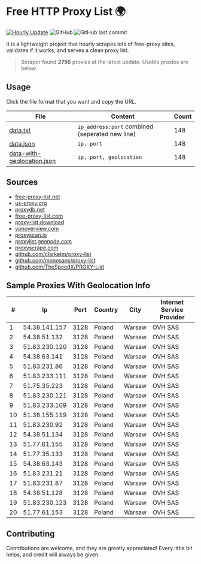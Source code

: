 
# Free HTTP Proxy List 🌍

[![Hourly Update](https://github.com/mertguvencli/http-proxy-list/actions/workflows/main.yml/badge.svg?branch=main)](https://github.com/mertguvencli/http-proxy-list/actions/workflows/main.yml)
![GitHub](https://img.shields.io/github/license/mertguvencli/http-proxy-list)
![GitHub last commit](https://img.shields.io/github/last-commit/mertguvencli/http-proxy-list)

It is a lightweight project that hourly scrapes lots of free-proxy sites, validates if it works, and serves a clean proxy list.


> Scraper found **2756** proxies at the latest update. Usable proxies are below.

## Usage

Click the file format that you want and copy the URL.


|File|Content|Count|
|----|-------|-----|
|[data.txt](https://raw.githubusercontent.com/mertguvencli/http-proxy-list/main/proxy-list/data.txt)|`ip_address:port` combined (seperated new line)|148|
|[data.json](https://raw.githubusercontent.com/mertguvencli/http-proxy-list/main/proxy-list/data.json)|`ip, port`|148|
|[data-with-geolocation.json](https://raw.githubusercontent.com/mertguvencli/http-proxy-list/main/proxy-list/data-with-geolocation.json)|`ip, port, geolocation`|148|

## Sources

* [free-proxy-list.net](https://free-proxy-list.net)
* [us-proxy.org](https://www.us-proxy.org)
* [proxydb.net](http://proxydb.net)
* [free-proxy-list.com](https://free-proxy-list.com/?page=&port=&type%5B%5D=http&type%5B%5D=https&up_time=0&search=Search)
* [proxy-list.download](https://www.proxy-list.download/HTTP)
* [vpnoverview.com](https://vpnoverview.com/privacy/anonymous-browsing/free-proxy-servers)
* [proxyscan.io](https://www.proxyscan.io)
* [proxylist.geonode.com](https://proxylist.geonode.com/api/proxy-list?limit=300&page=1&sort_by=lastChecked&sort_type=desc&protocols=http,https)
* [proxyscrape.com](https://api.proxyscrape.com/v2/?request=displayproxies&protocol=http&timeout=10000&country=all&ssl=all&anonymity=all)
* [github.com/clarketm/proxy-list](https://raw.githubusercontent.com/clarketm/proxy-list/master/proxy-list-raw.txt)
* [github.com/monosans/proxy-list](https://raw.githubusercontent.com/monosans/proxy-list/main/proxies/http.txt)
* [github.com/TheSpeedX/PROXY-List](https://raw.githubusercontent.com/TheSpeedX/PROXY-List/master/http.txt)


## Sample Proxies With Geolocation Info

|#|Ip|Port|Country|City|Internet Service Provider|
|-|--|----|-------|----|-------------------------|
|1|54.38.141.157|3128|Poland|Warsaw|OVH SAS|
|2|54.38.51.132|3128|Poland|Warsaw|OVH SAS|
|3|51.83.230.120|3128|Poland|Warsaw|OVH SAS|
|4|54.38.63.141|3128|Poland|Warsaw|OVH SAS|
|5|51.83.231.86|3128|Poland|Warsaw|OVH SAS|
|6|51.83.233.111|3128|Poland|Warsaw|OVH SAS|
|7|51.75.35.223|3128|Poland|Warsaw|OVH SAS|
|8|51.83.230.121|3128|Poland|Warsaw|OVH SAS|
|9|51.83.233.109|3128|Poland|Warsaw|OVH SAS|
|10|51.38.155.119|3128|Poland|Warsaw|OVH SAS|
|11|51.83.230.92|3128|Poland|Warsaw|OVH SAS|
|12|54.38.51.134|3128|Poland|Warsaw|OVH SAS|
|13|51.77.61.155|3128|Poland|Warsaw|OVH SAS|
|14|51.77.35.133|3128|Poland|Warsaw|OVH SAS|
|15|54.38.63.143|3128|Poland|Warsaw|OVH SAS|
|16|51.83.231.21|3128|Poland|Warsaw|OVH SAS|
|17|51.83.231.87|3128|Poland|Warsaw|OVH SAS|
|18|54.38.51.128|3128|Poland|Warsaw|OVH SAS|
|19|51.83.230.123|3128|Poland|Warsaw|OVH SAS|
|20|51.77.61.153|3128|Poland|Warsaw|OVH SAS|



## Contributing

Contributions are welcome, and they are greatly appreciated! Every
little bit helps, and credit will always be given.

